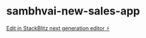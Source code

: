 # sambhvai-new-sales-app

[Edit in StackBlitz next generation editor ⚡️](https://stackblitz.com/~/github.com/appspaceindia/sambhvai-new-sales-app)